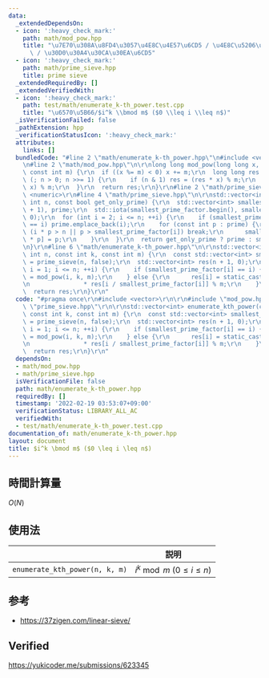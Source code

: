 ```yaml
---
data:
  _extendedDependsOn:
  - icon: ':heavy_check_mark:'
    path: math/mod_pow.hpp
    title: "\u7E70\u308A\u8FD4\u3057\u4E8C\u4E57\u6CD5 / \u4E8C\u5206\u7D2F\u4E57\u6CD5\
      \ / \u30D0\u30A4\u30CA\u30EA\u6CD5"
  - icon: ':heavy_check_mark:'
    path: math/prime_sieve.hpp
    title: prime sieve
  _extendedRequiredBy: []
  _extendedVerifiedWith:
  - icon: ':heavy_check_mark:'
    path: test/math/enumerate_k-th_power.test.cpp
    title: "\u6570\u5B66/$i^k \\bmod m$ ($0 \\leq i \\leq n$)"
  _isVerificationFailed: false
  _pathExtension: hpp
  _verificationStatusIcon: ':heavy_check_mark:'
  attributes:
    links: []
  bundledCode: "#line 2 \"math/enumerate_k-th_power.hpp\"\n#include <vector>\r\n\r\
    \n#line 2 \"math/mod_pow.hpp\"\n\r\nlong long mod_pow(long long x, long long n,\
    \ const int m) {\r\n  if ((x %= m) < 0) x += m;\r\n  long long res = 1;\r\n  for\
    \ (; n > 0; n >>= 1) {\r\n    if (n & 1) res = (res * x) % m;\r\n    x = (x *\
    \ x) % m;\r\n  }\r\n  return res;\r\n}\r\n#line 2 \"math/prime_sieve.hpp\"\n#include\
    \ <numeric>\r\n#line 4 \"math/prime_sieve.hpp\"\n\r\nstd::vector<int> prime_sieve(const\
    \ int n, const bool get_only_prime) {\r\n  std::vector<int> smallest_prime_factor(n\
    \ + 1), prime;\r\n  std::iota(smallest_prime_factor.begin(), smallest_prime_factor.end(),\
    \ 0);\r\n  for (int i = 2; i <= n; ++i) {\r\n    if (smallest_prime_factor[i]\
    \ == i) prime.emplace_back(i);\r\n    for (const int p : prime) {\r\n      if\
    \ (i * p > n || p > smallest_prime_factor[i]) break;\r\n      smallest_prime_factor[i\
    \ * p] = p;\r\n    }\r\n  }\r\n  return get_only_prime ? prime : smallest_prime_factor;\r\
    \n}\r\n#line 6 \"math/enumerate_k-th_power.hpp\"\n\r\nstd::vector<int> enumerate_kth_power(const\
    \ int n, const int k, const int m) {\r\n  const std::vector<int> smallest_prime_factor\
    \ = prime_sieve(n, false);\r\n  std::vector<int> res(n + 1, 0);\r\n  for (int\
    \ i = 1; i <= n; ++i) {\r\n    if (smallest_prime_factor[i] == i) {\r\n      res[i]\
    \ = mod_pow(i, k, m);\r\n    } else {\r\n      res[i] = static_cast<long long>(res[smallest_prime_factor[i]])\r\
    \n               * res[i / smallest_prime_factor[i]] % m;\r\n    }\r\n  }\r\n\
    \  return res;\r\n}\r\n"
  code: "#pragma once\r\n#include <vector>\r\n\r\n#include \"mod_pow.hpp\"\r\n#include\
    \ \"prime_sieve.hpp\"\r\n\r\nstd::vector<int> enumerate_kth_power(const int n,\
    \ const int k, const int m) {\r\n  const std::vector<int> smallest_prime_factor\
    \ = prime_sieve(n, false);\r\n  std::vector<int> res(n + 1, 0);\r\n  for (int\
    \ i = 1; i <= n; ++i) {\r\n    if (smallest_prime_factor[i] == i) {\r\n      res[i]\
    \ = mod_pow(i, k, m);\r\n    } else {\r\n      res[i] = static_cast<long long>(res[smallest_prime_factor[i]])\r\
    \n               * res[i / smallest_prime_factor[i]] % m;\r\n    }\r\n  }\r\n\
    \  return res;\r\n}\r\n"
  dependsOn:
  - math/mod_pow.hpp
  - math/prime_sieve.hpp
  isVerificationFile: false
  path: math/enumerate_k-th_power.hpp
  requiredBy: []
  timestamp: '2022-02-19 03:53:07+09:00'
  verificationStatus: LIBRARY_ALL_AC
  verifiedWith:
  - test/math/enumerate_k-th_power.test.cpp
documentation_of: math/enumerate_k-th_power.hpp
layout: document
title: $i^k \bmod m$ ($0 \leq i \leq n$)
---
```



## 時間計算量

$O(N)$


## 使用法

||説明|
|:--:|:--:|
|`enumerate_kth_power(n, k, m)`|$i^k \bmod m$ ($0 \leq i \leq n$)|


## 参考

- https://37zigen.com/linear-sieve/


## Verified

https://yukicoder.me/submissions/623345
